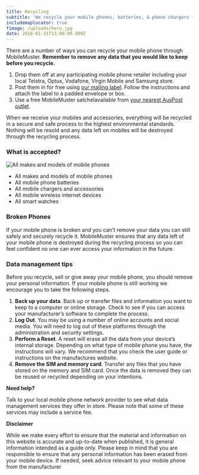 ```yaml
---
title: Recycling
subtitle: 'We recycle your mobile phones, batteries, & phone chargers for free.'
includemaplocator: true
fimage: /uploads/hero.jpg
date: 2018-01-31T13:00:00.000Z
---
```

There are a number of ways you can recycle your mobile phone through MobileMuster. **Remember to remove any data that you would like to keep before you recycle.**

1. Drop them off at any participating mobile phone retailer including your local Telstra, Optus, Vodafone, Virgin Mobile and Samsung store.
2. Post them in for free using [our mailing label](/media/135250/mobilemuster-mailing-label.pdf). Follow the instructions and attach the label to a padded envelope or box.
3. Use a free MobileMuster satchelavailable from [your nearest AusPost outlet](https://auspost.com.au/locate).

When we receive your mobiles and accessories, everything will be recycled in a secure and safe process to the highest environmental standards. Nothing will be resold and any data left on mobiles will be destroyed through the recycling process.

### What is accepted?

![All makes and models of mobile phones](/uploads/icons-01.jpg)

* All makes and models of mobile phones
* All mobile phone batteries
* All mobile chargers and accessories
* All mobile wireless internet devices
* All smart watches

### Broken Phones

If your mobile phone is broken and you can't remove your data you can still safely and securely recycle it. MobileMuster ensures that any data left of your mobile phone is destroyed during the recycling process so you can feel confident no one can ever access your information in the future.

### Data management tips

Before you recycle, sell or give away your mobile phone, you should remove your personal information. If your mobile phone is still working we encourage you to take the following steps.

1. **Back up your data**. Back up or transfer files and information you want to keep to a computer or online storage. Check to see if you can access your manufacturer’s software to complete the process.
2. **Log Out**. You may be using a number of online accounts and social media. You will need to log out of these platforms through the administration and security settings.
3. **Perform a Reset**. A reset will erase all the data from your device’s internal storage. Depending on what type of mobile phone you have, the instructions will vary. We recommend that you check the user guide or instructions on the manufactures website.
4. **Remove the SIM and memory card**. Transfer any files that you have stored on the memory and SIM card. Once the data is removed they can be reused or recycled depending on your intentions.

**Need help?**

Talk to your local mobile phone network provider to see what data management services they offer in store. Please note that some of these services may include a service fee. 

**Disclaimer**

While we make every effort to ensure that the material and information on this website is accurate and up-to-date when published, it is general information intended as a guide only. Please keep in mind that you are responsible to ensure that any personal information has been erased from your mobile device. If needed, seek advice relevant to your mobile phone from the manufacturer
